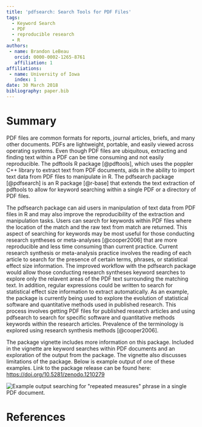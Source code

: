 ```yaml
---
title: 'pdfsearch: Search Tools for PDF Files'
tags:
  - Keyword Search
  - PDF
  - reproducible research
  - R
authors:
 - name: Brandon LeBeau
   orcid: 0000-0002-1265-8761
   affiliation: 1
affiliations:
 - name: University of Iowa
   index: 1
date: 30 March 2018
bibliography: paper.bib
---
```


# Summary

PDF files are common formats for reports, journal articles, briefs, and many other documents. PDFs are lightweight, portable, and easily viewed across operating systems. Even though PDF files are ubiquitous, extracting and finding text within a PDF can be time consuming and not easily reproducible. The pdftools R package [@pdftools], which uses the poppler C++ library to extract text from PDF documents, aids in the ability to import text data from PDF files to manipulate in R. The pdfsearch package [@pdfsearch] is an R package [@r-base] that extends the text extraction of pdftools to allow for keyword searching within a single PDF or a directory of PDF files.

The pdfsearch package can aid users in manipulation of text data from PDF files in R and may also improve the reproducibility of the extraction and manipulation tasks. Users can search for keywords within PDF files where the location of the match and the raw text from match are returned. This aspect of searching for keywords may be most useful for those conducting research syntheses or meta-analyses [@cooper2006] that are more reproducible and less time consuming than current practice. Current research synthesis or meta-analysis practice involves the reading of each article to search for the presence of certain terms, phrases, or statistical effect size information. The improved workflow with the pdfsearch package would allow those conducting research syntheses keyword searches to explore only the relavent areas of the PDF text surrounding the matching text. In addition, regular expressions could be written to search for statistical effect size information to extract automatically. As an example, the package is currently being used to explore the evolution of statistical software and quantitative methods used in published research. This process involves getting PDF files for published research articles and using pdfsearch to search for specific software and quantitative methods keywords within the research articles. Prevalence of the terminology is explored using research synthesis methods [@cooper2006].

The package vignette includes more information on this package. Included in the vignette are keyword searches within PDF documents and an exploration of the output from the package. The vignette also discusses limitations of the package. Below is example output of one of these examples. Link to the package release can be found here: <https://doi.org/10.5281/zenodo.1210279>

![Example output searching for "repeated measures" phrase in a single PDF document.](joss.png)

# References
